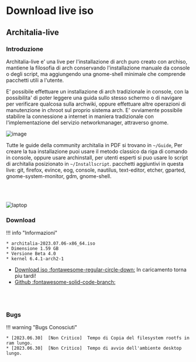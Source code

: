 # Download live iso

## Architalia-live




### Introduzione

Architalia-live e' una live per l'installazione di arch puro creato con archiso, mantiene la filosofia di arch conservando l'installazione manuale da console o degli script, ma aggiungendo una gnome-shell minimale che comprende pacchetti utili a l'utente.

E' possibile effettuare un installazione di arch tradizionale in console, con la possibilita' di poter leggere una guida sullo stesso schermo o di navigare per verificare qualcosa sulla archwiki, oppure effettuare altre operazioni di manutenzione in chroot sul proprio sistema arch. E' ovviamente possibile stabilire la connessione a internet in maniera tradizionale con l'implementazione del servizio networkmanager, attraverso gnome.

![image](https://github.com/ArchItalia/site/assets/117321045/20493db0-69b7-4591-9c06-7674bbad7261)

Tutte le guide della community architalia in PDF si trovano in `~/Guide`, Per creare la tua installazione puoi usare il metodo classico da riga di comando in console, oppure usare archinstall, per utenti esperti si puo usare lo script di architalia posizionato in `~/Installscript`. pacchetti aggiuntivi in questa live: git, firefox, evince, eog, console, nautilus, text-editor, etcher, gparted, gnome-system-monitor, gdm, gnome-shell.

<br><br>

![laptop](https://github.com/ArchItalia/site/assets/117321045/94a0fe64-c108-44a2-bb52-d2e1b25ab12d)



### Download

!!! info "Informazioni"
    
    * architalia-2023.07.06-x86_64.iso
    * Dimensione 1.59 GB
    * Versione Beta 4.0
    * kernel 6.4.1-arch2-1

- [Download iso :fontawesome-regular-circle-down:]() In caricamento torna piu tardi!
- [Github :fontawesome-solid-code-branch:](https://github.com/ArchItalia/architalia-live.git)

<br><br>

### Bugs

!!! warning "Bugs Conosciuti"

    * [2023.06.30]  [Non Critico]  Tempo di Copia del filesystem rootfs in ram lungo. 
    * [2023.06.30]  [Non Critico]  Tempo di avvio dell'ambiente desktop lungo. 

<br><br><br><br>

